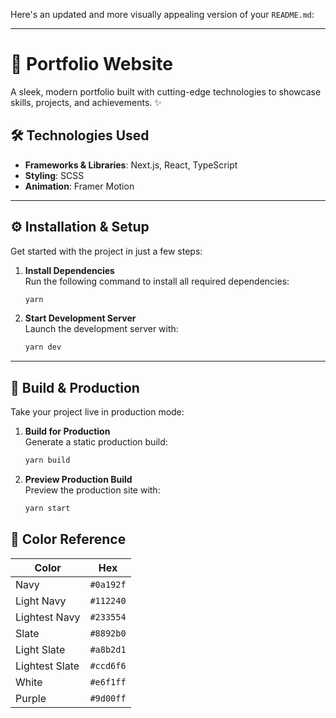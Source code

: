 Here's an updated and more visually appealing version of your `README.md`:

---

# 🚀 **Portfolio Website**

A sleek, modern portfolio built with cutting-edge technologies to showcase skills, projects, and achievements. ✨


## 🛠 **Technologies Used**

- **Frameworks & Libraries**: Next.js, React, TypeScript  
- **Styling**: SCSS  
- **Animation**: Framer Motion  

---

## ⚙️ **Installation & Setup**

Get started with the project in just a few steps:

1. **Install Dependencies**  
   Run the following command to install all required dependencies:  
   ```bash
   yarn
   ```

2. **Start Development Server**  
   Launch the development server with:  
   ```bash
   yarn dev
   ```

---

## 🚀 **Build & Production**

Take your project live in production mode:

1. **Build for Production**  
   Generate a static production build:  
   ```bash
   yarn build
   ```

2. **Preview Production Build**  
   Preview the production site with:  
   ```bash
   yarn start
   ```


## 🎨 Color Reference

| Color          | Hex                                                                |
| -------------- | ------------------------------------------------------------------ |
| Navy           | `#0a192f` |
| Light Navy     | `#112240` |
| Lightest Navy  | `#233554` |
| Slate          | `#8892b0` |
| Light Slate    | `#a8b2d1` |
| Lightest Slate | `#ccd6f6` |
| White          | `#e6f1ff` |
| Purple         | `#9d00ff` |


